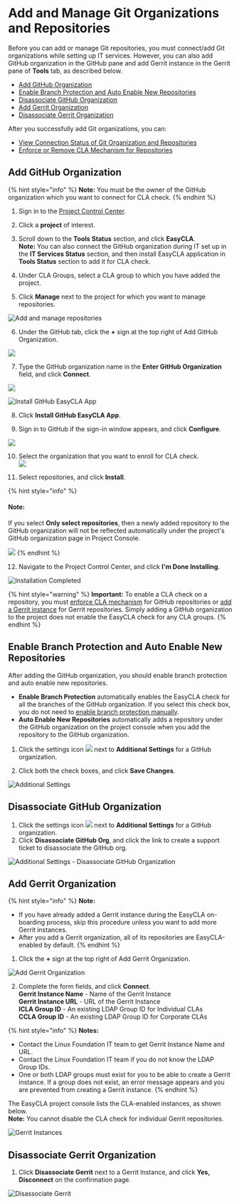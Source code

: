 # Add and Manage Git Organizations and Repositories

Before you can add or manage Git repositories, you must connect/add Git organizations while setting up IT services. However, you can also add GitHub organization in the GitHub pane and add Gerrit instance in the Gerrit pane of **Tools** tab, as described below.

* [Add GitHub Organization](./#add-github-organization)
* [Enable Branch Protection and Auto Enable New Repositories](./#enable-branch-protection-and-auto-enable-new-repositories)
* [Disassociate GitHub Organization](./#disassociate-github-organization)
* [Add Gerrit Organization](./#add-gerrit-organization)
* [Disassociate Gerrit Organization](./#disassociate-gerrit-organization)

After you successfully add Git organizations, you can:

* [View Connection Status of Git Organization and Repositories](view-connection-status-of-git-organizations-and-repositories.md)
* [Enforce or Remove CLA Mechanism for Repositories](enforce-or-remove-cla.md)

## Add GitHub Organization

{% hint style="info" %}
**Note:** You must be the owner of the GitHub organization which you want to connect for CLA check.
{% endhint %}

1. Sign in to the [Project Control Center](https://projectadmin.lfx.linuxfoundation.org/).

2. Click a **project** of interest.

3. Scroll down to the **Tools** **Status** section, and click **EasyCLA**.  
**Note:** You can also connect the GitHub organization during IT set up in the **IT Services Status** section, and then install EasyCLA application in **Tools Status** section to add it for CLA check.

4. Under CLA Groups, select a CLA group to which you have added the project.

5. Click **Manage** next to the project for which you want to manage repositories.

![Add and manage repositories](../../../.gitbook/assets/add-and-manage-repositories.png)

6. Under the GitHub tab, click the **+** sign at the top right of Add GitHub Organization.

![](../../../.gitbook/assets/add-github-organization.png)

7. Type the GitHub organization name in the **Enter GitHub Organization** field, and click **Connect**.

![](../../../.gitbook/assets/connect-github-organization.png)

![Install GitHub EasyCLA App](../../../.gitbook/assets/install-github-easycla-app.png)

8. Click **Install GitHub EasyCLA App**.

9. Sign in to GitHub if the sign-in window appears, and click **Configure**.

![](../../../.gitbook/assets/configure-cla-for-github-organization.png)

10. Select the organization that you want to enroll for CLA check.  
![](../../../.gitbook/assets/select-github-organization.png)

11. Select repositories, and click **Install**.

{% hint style="info" %}
#### Note:

If you select **Only select repositories**, then a newly added repository to the GitHub organization will not be reflected automatically under the project's GitHub organization page in Project Console.

![](../../../.gitbook/assets/selecting-individual-repositories.png)
{% endhint %}

12. Navigate to the Project Control Center, and click **I'm Done Installing**.

![Installation Completed](../../../.gitbook/assets/installation-completed.png)

{% hint style="warning" %}
**Important:** To enable a CLA check on a repository, you must [enforce CLA mechanism](enforce-or-remove-cla.md) for GitHub repositories or [add a Gerrit instance](./#add-gerrit-organization) for Gerrit repositories. Simply adding a GitHub organization to the project does not enable the EasyCLA check for any CLA groups.
{% endhint %}

## Enable Branch Protection and Auto Enable New Repositories

After adding the GitHub organization, you should enable branch protection and auto enable new repositories. 

* **Enable Branch Protection** automatically enables the EasyCLA check for all the branches of the GitHub organization. If you select this check box, you do not need to [enable branch protection manually](../../getting-started/easycla-troubleshooting/easycla-is-disabled.md#enable-branch-protection).
* **Auto Enable New Repositories** automatically adds a repository under the GitHub organization on the project console when you add the repository to the GitHub organization.

1. Click the settings icon ![](../../../.gitbook/assets/settings%20%281%29.png) next to **Additional Settings** for a GitHub organization.

2. Click both the check boxes, and click **Save Changes**.

![Additional Settings](../../../.gitbook/assets/additional-setttings.png)

## Disassociate GitHub Organization

1. Click the settings icon ![](../../../.gitbook/assets/settings%20%281%29.png) next to **Additional Settings** for a GitHub organization.
2. Click **Disassociate GitHub Org**, and click the link to create a support ticket to disassociate the GitHub org.

![Additional Settings - Disassociate GitHub Organization](../../../.gitbook/assets/additional-setttings.png)

## Add Gerrit Organization

{% hint style="info" %}
**Note:**

* If you have already added a Gerrit instance during the EasyCLA on-boarding process, skip this procedure unless you want to add more Gerrit instances.
* After you add a Gerrit organization, all of its repositories are EasyCLA-enabled by default.
{% endhint %}

1. Click the **+** sign at the top right of Add Gerrit Organization.

![Add Gerrit Organization](../../../.gitbook/assets/add-gerrit-organization.png)

2. Complete the form fields, and click **Connect**.  
**Gerrit Instance Name** - Name of the Gerrit Instance  
**Gerrit Instance URL** - URL of the Gerrit Instance  
**ICLA Group ID** - An existing LDAP Group ID for Individual CLAs  
**CCLA Group ID** - An existing LDAP Group ID for Corporate CLAs

{% hint style="info" %}
**Notes:**

* Contact the Linux Foundation IT team to get Gerrit Instance Name and URL.
* Contact the Linux Foundation IT team if you do not know the LDAP Group IDs.
* One or both LDAP groups must exist for you to be able to create a Gerrit instance. If a group does not exist, an error message appears and you are prevented from creating a Gerrit instance.
{% endhint %}

The EasyCLA project console lists the CLA-enabled instances, as shown below.​​  
**Note:** You cannot disable the CLA check for individual Gerrit repositories.

![Gerrit Instances](../../../.gitbook/assets/gerrit-instances.png)

## Disassociate Gerrit Organization

1. Click **Disassociate Gerrit** next to a Gerrit Instance, and click **Yes, Disconnect** on the confirmation page.

![Disassociate Gerrit](../../../.gitbook/assets/disassociate-gerrit-organization.png)

